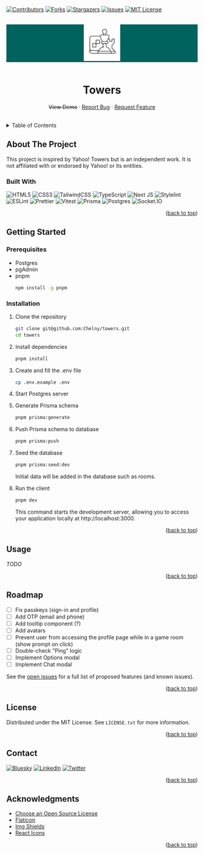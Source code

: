 <a name="readme-top"></a>

[![Contributors](https://img.shields.io/github/contributors/Chelny/towers.svg?style=for-the-badge)](https://github.com/Chelny/towers/graphs/contributors)
[![Forks](https://img.shields.io/github/forks/Chelny/towers.svg?style=for-the-badge)](https://github.com/Chelny/towers/network/members)
[![Stargazers](https://img.shields.io/github/stars/Chelny/towers.svg?style=for-the-badge)](https://github.com/Chelny/towers/stargazers)
[![Issues](https://img.shields.io/github/issues/Chelny/towers.svg?style=for-the-badge)](https://github.com/Chelny/towers/issues)
[![MIT License](https://img.shields.io/github/license/Chelny/towers.svg?style=for-the-badge)](https://github.com/Chelny/towers/blob/master/LICENSE.txt)

<br />

<div align="center">
  <div style="background-color: #00635E;">
    <a href="https://github.com/Chelny/towers">
      <img src="public/images/logo.png" alt="Logo" width="96" height="96">
    </a>
  </div>

  <br />

  <h1 align="center" style="border-bottom: none;">Towers</h1>

  <p align="center">
    <del>View Demo</del>
    ·
    <a href="https://github.com/Chelny/towers/issues/new?labels=bug&template=bug-report---.md">Report Bug</a>
    ·
    <a href="https://github.com/Chelny/towers/issues/new?labels=enhancement&template=feature-request---.md">Request Feature</a>
  </p>
</div>

<br />

<details>
  <summary>Table of Contents</summary>
  <ol>
    <li>
      <a href="#about-the-project">About The Project</a>
      <ul style="padding-inline-start: 10px; margin: 0;">
        <li><a href="#built-with">Built With</a></li>
      </ul>
    </li>
    <li>
      <a href="#getting-started">Getting Started</a>
      <ul style="padding-inline-start: 10px; margin: 0;">
        <li><a href="#prerequisites">Prerequisites</a></li>
        <li><a href="#installation">Installation</a></li>
      </ul>
    </li>
    <li><a href="#usage">Usage</a></li>
    <li><a href="#roadmap">Roadmap</a></li>
    <li><a href="#license">License</a></li>
    <li><a href="#contact">Contact</a></li>
    <li><a href="#acknowledgments">Acknowledgments</a></li>
  </ol>
</details>

## About The Project

This project is inspired by Yahoo! Towers but is an independent work. It is not affiliated with or endorsed by Yahoo! or its entities.

### Built With

![HTML5](https://img.shields.io/badge/html5-%23E34F26.svg?style=for-the-badge&logo=html5&logoColor=white)
![CSS3](https://img.shields.io/badge/css3-%231572B6.svg?style=for-the-badge&logo=css3&logoColor=white)
![TailwindCSS](https://img.shields.io/badge/tailwindcss-%2338B2AC.svg?style=for-the-badge&logo=tailwind-css&logoColor=white)
![TypeScript](https://img.shields.io/badge/typescript-%23007ACC.svg?style=for-the-badge&logo=typescript&logoColor=white)
![Next JS](https://img.shields.io/badge/Next-black?style=for-the-badge&logo=next.js&logoColor=white)
![Stylelint](https://img.shields.io/badge/stylelint-000?style=for-the-badge&logo=stylelint&logoColor=white)
![ESLint](https://img.shields.io/badge/eslint-3A33D1?style=for-the-badge&logo=eslint&logoColor=white)
![Prettier](https://img.shields.io/badge/prettier-1A2C34?style=for-the-badge&logo=prettier&logoColor=F7BA3E)
![Vitest](https://img.shields.io/badge/-Vitest-252529?style=for-the-badge&logo=vitest&logoColor=FCC72B)
![Prisma](https://img.shields.io/badge/Prisma-3982CE?style=for-the-badge&logo=Prisma&logoColor=white)
![Postgres](https://img.shields.io/badge/postgres-%23316192.svg?style=for-the-badge&logo=postgresql&logoColor=white)
![Socket.IO](https://img.shields.io/badge/socket.io-black?style=for-the-badge&logo=socketdotio&logoColor=white)

<p align="right">(<a href="#readme-top">back to top</a>)</p>

## Getting Started

### Prerequisites

- Postgres
- pgAdmin
- pnpm
  ```sh
  npm install -g pnpm
  ```

### Installation

1. Clone the repository

   ```sh
   git clone git@github.com:Chelny/towers.git
   cd towers
   ```

1. Install dependencies

   ```sh
   pnpm install
   ```

1. Create and fill the .env file

   ```sh
   cp .env.example .env
   ```

1. Start Postgres server

1. Generate Prisma schema

   ```sh
   pnpm prisma:generate
   ```

1. Push Prisma schema to database

   ```sh
   pnpm prisma:push
   ```

1. Seed the database

   ```sh
   pnpm prisma:seed:dev
   ```

   Initial data will be added in the database such as rooms.

1. Run the client

   ```sh
   pnpm dev
   ```

   This command starts the development server, allowing you to access your application locally at http://localhost:3000.

<p align="end">(<a href="#readme-top">back to top</a>)</p>

## Usage

_TODO_

<p align="end">(<a href="#readme-top">back to top</a>)</p>

## Roadmap

- [ ] Fix passkeys (sign-in and profile)
- [ ] Add OTP (email and phone)
- [ ] Add tooltip component (?)
- [ ] Add avatars
- [ ] Prevent user from accessing the profile page while in a game room (show prompt on click)
- [ ] Double-check "Ping" logic
- [ ] Implement Options modal
- [ ] Implement Chat modal

See the [open issues](https://github.com/Chelny/towers/issues) for a full list of proposed features (and known issues).

<p align="end">(<a href="#readme-top">back to top</a>)</p>

## License

Distributed under the MIT License. See `LICENSE.txt` for more information.

<p align="end">(<a href="#readme-top">back to top</a>)</p>

## Contact

[![Bluesky](https://img.shields.io/badge/Bluesky-1185FE?style=for-the-badge)](https://bsky.app/profile/chelny.bsky.social)
[![LinkedIn](https://img.shields.io/badge/LinkedIn-0077B5?style=for-the-badge&logo=linkedin&logoColor=white)](https://linkedin.com/in/chelny)
[![Twitter](https://img.shields.io/badge/Twitter-1DA1F2?style=for-the-badge&logo=twitter&logoColor=white)](https://twitter.com/Chelny)

<p align="end">(<a href="#readme-top">back to top</a>)</p>

## Acknowledgments

- [Choose an Open Source License](https://choosealicense.com)
- [Flaticon](https://www.flaticon.com/)
- [Img Shields](https://shields.io/)
- [React Icons](https://react-icons.github.io/react-icons/)

<p align="end">(<a href="#readme-top">back to top</a>)</p>
